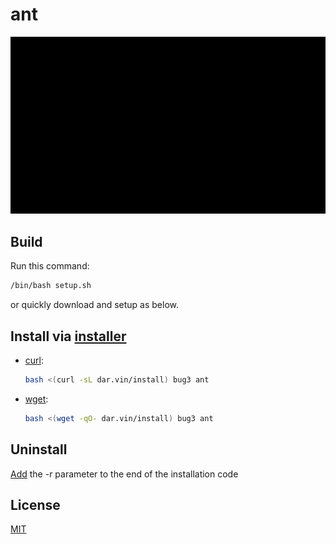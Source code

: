 # ant

![](ant.gif)

## Build

Run this command:

```bash
/bin/bash setup.sh
```

or quickly download and setup as below.

## Install via [installer](https://github.com/bug3/installer)

-   [curl](https://curl.se):

    ```bash
    bash <(curl -sL dar.vin/install) bug3 ant
    ```

-   [wget](https://www.gnu.org/software/wget):

    ```bash
    bash <(wget -qO- dar.vin/install) bug3 ant
    ```

## Uninstall

[Add](https://github.com/bug3/installer/blob/master/USAGE.md) the -r parameter to the end of the installation code

## License

[MIT](https://choosealicense.com/licenses/mit/)
